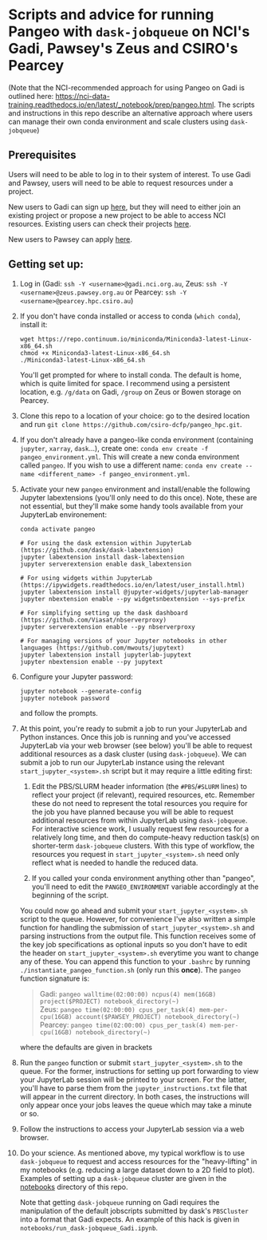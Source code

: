 # Scripts and advice for running Pangeo with `dask-jobqueue` on NCI's Gadi, Pawsey's Zeus and CSIRO's Pearcey
(Note that the NCI-recommended approach for using Pangeo on Gadi is outlined here: https://nci-data-training.readthedocs.io/en/latest/_notebook/prep/pangeo.html. The scripts and instructions in this repo describe an alternative approach where users can manage their own conda environment and scale clusters using `dask-jobqueue`)

## Prerequisites
Users will need to be able to log in to their system of interest. To use Gadi and Pawsey, users will need to be able to request resources under a project. 

New users to Gadi can sign up [here](https://my.nci.org.au/mancini/signup/0), but they will need to either join an existing project or propose a new project to be able to access NCI resources. Existing users can check their projects [here](https://my.nci.org.au/mancini/).

New users to Pawsey can apply [here](https://pawsey.org.au/supercomputing/).

## Getting set up:
1. Log in (Gadi: `ssh -Y <username>@gadi.nci.org.au`, Zeus: `ssh -Y <username>@zeus.pawsey.org.au` or Pearcey: `ssh -Y <username>@pearcey.hpc.csiro.au`)

2. If you don't have conda installed or access to conda (`which conda`), install it:  
	```
	wget https://repo.continuum.io/miniconda/Miniconda3-latest-Linux-x86_64.sh
	chmod +x Miniconda3-latest-Linux-x86_64.sh
	./Miniconda3-latest-Linux-x86_64.sh
	```  
	You'll get prompted for where to install conda. The default is home, which is quite limited for space. I recommend using a persistent location, e.g. `/g/data` on Gadi, `/group` on Zeus or Bowen storage on Pearcey.
	
3. Clone this repo to a location of your choice: go to the desired location and run `git clone https://github.com/csiro-dcfp/pangeo_hpc.git`.

4. If you don't already have a pangeo-like conda environment (containing `jupyter`, `xarray`, `dask`...), create one: `conda env create -f pangeo_environment.yml`. This will create a new conda environment called `pangeo`. If you wish to use a different name: `conda env create --name <different_name> -f pangeo_environment.yml`.

5. Activate your new `pangeo` environment and install/enable the following Jupyter labextensions (you'll only need to do this once). Note, these are not essential, but they'll make some handy tools available from your JupyterLab environement:
	```
	conda activate pangeo
	
	# For using the dask extension within JupyterLab (https://github.com/dask/dask-labextension)
	jupyter labextension install dask-labextension
	jupyter serverextension enable dask_labextension

	# For using widgets within JupyterLab (https://ipywidgets.readthedocs.io/en/latest/user_install.html)
	jupyter labextension install @jupyter-widgets/jupyterlab-manager 
	jupyter nbextension enable --py widgetsnbextension --sys-prefix

	# For simplifying setting up the dask dashboard (https://github.com/Viasat/nbserverproxy)
	jupyter serverextension enable --py nbserverproxy

	# For managing versions of your Jupyter notebooks in other languages (https://github.com/mwouts/jupytext)
	jupyter labextension install jupyterlab-jupytext 
	jupyter nbextension enable --py jupytext
	```
6. Configure your Jupyter password: 
	```
	jupyter notebook --generate-config
	jupyter notebook password
	```
	and follow the prompts.
	
7. At this point, you're ready to submit a job to run your JupyterLab and Python instances. Once this job is running and you've accessed JupyterLab via your web browser (see below) you'll be able to request additional resources as a dask cluster (using `dask-jobqueue`). We can submit a job to run our JupyterLab instance using the relevant `start_jupyter_<system>.sh` script but it may require a little editing first:

	1. Edit the PBS/SLURM header information (the `#PBS`/`#SLURM` lines) to reflect your project (if relevant), required resources, etc. Remember these do not need to represent the total resources you require for the job you have planned because you will be able to request additional resources from within JupyterLab using `dask-jobqueue`. For interactive science work, I usually request few resources for a relatively long time, and then do compute-heavy reduction task(s) on shorter-term `dask-jobqueue` clusters. With this type of workflow, the resources you request in `start_jupyter_<system>.sh` need only reflect what is needed to handle the reduced data.
	
	2. If you called your conda environment anything other than "pangeo", you'll need to edit the `PANGEO_ENVIRONMENT` variable accordingly at the beginning of the script.

	You could now go ahead and submit your `start_jupyter_<system>.sh` script to the queue. However, for convenience I've also written a simple function for handling the submission of `start_jupyter_<system>.sh` and parsing instructions from the output file. This function receives some of the key job specifications as optional inputs so you don't have to edit the header on `start_jupyter_<system>.sh` everytime you want to change any of these. You can append this function to your `.bashrc` by running `./instantiate_pangeo_function.sh` (only run this **once**). The `pangeo` function signature is:
	> Gadi: `pangeo walltime(02:00:00) ncpus(4) mem(16GB) project($PROJECT) notebook_directory(~)`\
	> Zeus: `pangeo time(02:00:00) cpus_per_task(4) mem-per-cpu(16GB) account($PAWSEY_PROJECT) notebook_directory(~)`\
	> Pearcey: `pangeo time(02:00:00) cpus_per_task(4) mem-per-cpu(16GB) notebook_directory(~)`
	
	where the defaults are given in brackets

8. Run the `pangeo` function or submit `start_jupyter_<system>.sh` to the queue. For the former, instructions for setting up port forwarding to view your JupyterLab session will be printed to your screen. For the latter, you'll have to parse them from the `jupyter_instructions.txt` file that will appear in the current directory. In both cases, the instructions will only appear once your jobs leaves the queue which may take a minute or so.

9. Follow the instructions to access your JupyterLab session via a web browser.

10. Do your science. As mentioned above, my typical workflow is to use `dask-jobqueue` to request and access resources for the "heavy-lifting" in my notebooks (e.g. reducing a large dataset down to a 2D field to plot). Examples of setting up a `dask-jobqueue` cluster are given in the [notebooks](https://github.com/csiro-dcfp/pangeo_hpc/tree/master/notebooks) directory of this repo. 

	Note that getting `dask-jobqueue` running on Gadi requires the manipulation of the default jobscripts submitted by dask's `PBSCluster` into a format that Gadi expects. An example of this hack is given in `notebooks/run_dask-jobqueue_Gadi.ipynb`.  
